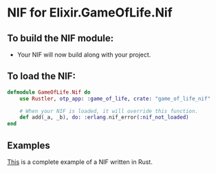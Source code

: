 # NIF for Elixir.GameOfLife.Nif

## To build the NIF module:

- Your NIF will now build along with your project.

## To load the NIF:

```elixir
defmodule GameOfLife.Nif do
    use Rustler, otp_app: :game_of_life, crate: "game_of_life_nif"

    # When your NIF is loaded, it will override this function.
    def add(_a, _b), do: :erlang.nif_error(:nif_not_loaded)
end
```

## Examples

[This](https://github.com/hansihe/NifIo) is a complete example of a NIF written in Rust.
